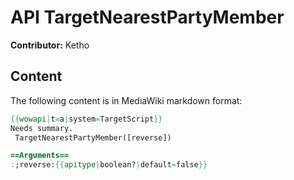 # API TargetNearestPartyMember

**Contributor:** Ketho

## Content

The following content is in MediaWiki markdown format:

```mediawiki
{{wowapi|t=a|system=TargetScript}}
Needs summary.
 TargetNearestPartyMember([reverse])

==Arguments==
:;reverse:{{apitype|boolean?|default=false}}
```